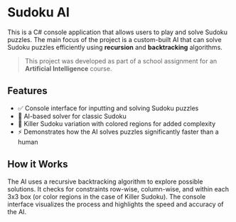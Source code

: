 # Sudoku AI

This is a C# console application that allows users to play and solve Sudoku puzzles. The main focus of the project is a custom-built AI that can solve Sudoku puzzles efficiently using **recursion** and **backtracking** algorithms.

> This project was developed as part of a school assignment for an **Artificial Intelligence** course.

## Features

- ✅ Console interface for inputting and solving Sudoku puzzles  
- 🧠 AI-based solver for classic Sudoku  
- 🌈 Killer Sudoku variation with colored regions for added complexity  
- ⚡ Demonstrates how the AI solves puzzles significantly faster than a human

## How it Works

The AI uses a recursive backtracking algorithm to explore possible solutions. It checks for constraints row-wise, column-wise, and within each 3x3 box (or color regions in the case of Killer Sudoku). The console interface visualizes the process and highlights the speed and accuracy of the AI.
